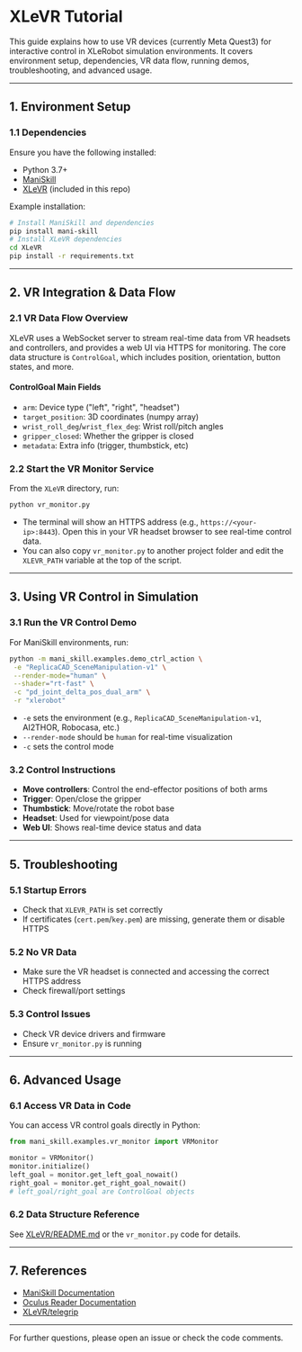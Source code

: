 # XLeVR Tutorial

This guide explains how to use VR devices (currently Meta Quest3) for interactive control in XLeRobot simulation environments. It covers environment setup, dependencies, VR data flow, running demos, troubleshooting, and advanced usage.

---

## 1. Environment Setup

### 1.1 Dependencies

Ensure you have the following installed:

- Python 3.7+
- [ManiSkill](https://github.com/haosulab/ManiSkill)
- [XLeVR](../../../XLeVR/README.md) (included in this repo)

Example installation:

```bash
# Install ManiSkill and dependencies
pip install mani-skill
# Install XLeVR dependencies
cd XLeVR
pip install -r requirements.txt
```

---

## 2. VR Integration & Data Flow

### 2.1 VR Data Flow Overview

XLeVR uses a WebSocket server to stream real-time data from VR headsets and controllers, and provides a web UI via HTTPS for monitoring. The core data structure is `ControlGoal`, which includes position, orientation, button states, and more.

#### ControlGoal Main Fields

- `arm`: Device type ("left", "right", "headset")
- `target_position`: 3D coordinates (numpy array)
- `wrist_roll_deg`/`wrist_flex_deg`: Wrist roll/pitch angles
- `gripper_closed`: Whether the gripper is closed
- `metadata`: Extra info (trigger, thumbstick, etc)

### 2.2 Start the VR Monitor Service

From the `XLeVR` directory, run:

```bash
python vr_monitor.py
```

- The terminal will show an HTTPS address (e.g., `https://<your-ip>:8443`). Open this in your VR headset browser to see real-time control data.
- You can also copy `vr_monitor.py` to another project folder and edit the `XLEVR_PATH` variable at the top of the script.

---

## 3. Using VR Control in Simulation

### 3.1 Run the VR Control Demo

For ManiSkill environments, run:

```bash
python -m mani_skill.examples.demo_ctrl_action \
 -e "ReplicaCAD_SceneManipulation-v1" \
 --render-mode="human" \
 --shader="rt-fast" \
 -c "pd_joint_delta_pos_dual_arm" \
 -r "xlerobot"
```

- `-e` sets the environment (e.g., `ReplicaCAD_SceneManipulation-v1`, AI2THOR, Robocasa, etc.)
- `--render-mode` should be `human` for real-time visualization
- `-c` sets the control mode

### 3.2 Control Instructions

- **Move controllers**: Control the end-effector positions of both arms
- **Trigger**: Open/close the gripper
- **Thumbstick**: Move/rotate the robot base
- **Headset**: Used for viewpoint/pose data
- **Web UI**: Shows real-time device status and data

---


## 5. Troubleshooting

### 5.1 Startup Errors

- Check that `XLEVR_PATH` is set correctly
- If certificates (`cert.pem`/`key.pem`) are missing, generate them or disable HTTPS

### 5.2 No VR Data

- Make sure the VR headset is connected and accessing the correct HTTPS address
- Check firewall/port settings

### 5.3 Control Issues

- Check VR device drivers and firmware
- Ensure `vr_monitor.py` is running

---

## 6. Advanced Usage

### 6.1 Access VR Data in Code

You can access VR control goals directly in Python:

```python
from mani_skill.examples.vr_monitor import VRMonitor

monitor = VRMonitor()
monitor.initialize()
left_goal = monitor.get_left_goal_nowait()
right_goal = monitor.get_right_goal_nowait()
# left_goal/right_goal are ControlGoal objects
```

### 6.2 Data Structure Reference

See [XLeVR/README.md](../../../XLeVR/README.md) or the `vr_monitor.py` code for details.

---

## 7. References

- [ManiSkill Documentation](https://maniskill.readthedocs.io/en/latest/user_guide/datasets/scenes.html)
- [Oculus Reader Documentation](https://github.com/rail-berkeley/oculus_reader)
- [XLeVR/telegrip](https://github.com/DipFlip/telegrip)

---

For further questions, please open an issue or check the code comments.
